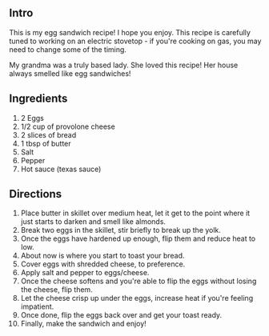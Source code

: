 ## Intro
This is my egg sandwich recipe! I hope you enjoy. This recipe is carefully tuned to working on an electric stovetop - if you're cooking on gas, you may need to change some of the timing.

My grandma was a truly based lady. She loved this recipe! Her house always smelled like egg sandwiches!

## Ingredients

1. 2 Eggs
1. 1/2 cup of provolone cheese
1. 2 slices of bread
1. 1 tbsp of butter
1. Salt
1. Pepper
1. Hot sauce (texas sauce)

## Directions

1. Place butter in skillet over medium heat, let it get to the point where it just starts to darken and smell like almonds.
1. Break two eggs in the skillet, stir briefly to break up the yolk.
1. Once the eggs have hardened up enough, flip them and reduce heat to low.
1. About now is where you start to toast your bread.
1. Cover eggs with shredded cheese, to preference.
1. Apply salt and pepper to eggs/cheese.
1. Once the cheese softens and you're able to flip the eggs without losing the cheese, flip them.
1. Let the cheese crisp up under the eggs, increase heat if you're feeling impatient.
1. Once done, flip the eggs back over and get your toast ready.
1. Finally, make the sandwich and enjoy!
